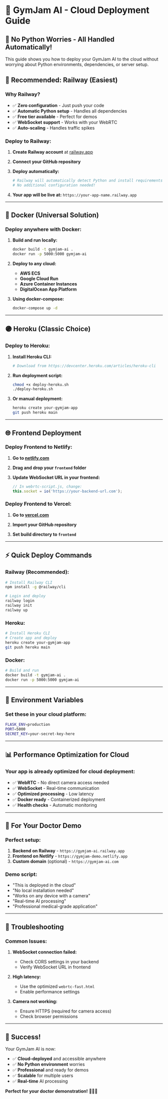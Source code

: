 # 🚀 GymJam AI - Cloud Deployment Guide

## 🎯 **No Python Worries - All Handled Automatically!**

This guide shows you how to deploy your GymJam AI to the cloud without worrying about Python environments, dependencies, or server setup.

## 🌟 **Recommended: Railway (Easiest)**

### **Why Railway?**
- ✅ **Zero configuration** - Just push your code
- ✅ **Automatic Python setup** - Handles all dependencies
- ✅ **Free tier available** - Perfect for demos
- ✅ **WebSocket support** - Works with your WebRTC
- ✅ **Auto-scaling** - Handles traffic spikes

### **Deploy to Railway:**

1. **Create Railway account** at [railway.app](https://railway.app)

2. **Connect your GitHub repository**

3. **Deploy automatically:**
   ```bash
   # Railway will automatically detect Python and install requirements.txt
   # No additional configuration needed!
   ```

4. **Your app will be live at:** `https://your-app-name.railway.app`

---

## 🐳 **Docker (Universal Solution)**

### **Deploy anywhere with Docker:**

1. **Build and run locally:**
   ```bash
   docker build -t gymjam-ai .
   docker run -p 5000:5000 gymjam-ai
   ```

2. **Deploy to any cloud:**
   - **AWS ECS**
   - **Google Cloud Run**
   - **Azure Container Instances**
   - **DigitalOcean App Platform**

3. **Using docker-compose:**
   ```bash
   docker-compose up -d
   ```

---

## 🟣 **Heroku (Classic Choice)**

### **Deploy to Heroku:**

1. **Install Heroku CLI:**
   ```bash
   # Download from https://devcenter.heroku.com/articles/heroku-cli
   ```

2. **Run deployment script:**
   ```bash
   chmod +x deploy-heroku.sh
   ./deploy-heroku.sh
   ```

3. **Or manual deployment:**
   ```bash
   heroku create your-gymjam-app
   git push heroku main
   ```

---

## 🌐 **Frontend Deployment**

### **Deploy Frontend to Netlify:**

1. **Go to [netlify.com](https://netlify.com)**

2. **Drag and drop your `frontend` folder**

3. **Update WebSocket URL in your frontend:**
   ```javascript
   // In webrtc-script.js, change:
   this.socket = io('https://your-backend-url.com');
   ```

### **Deploy Frontend to Vercel:**

1. **Go to [vercel.com](https://vercel.com)**

2. **Import your GitHub repository**

3. **Set build directory to `frontend`**

---

## ⚡ **Quick Deploy Commands**

### **Railway (Recommended):**
```bash
# Install Railway CLI
npm install -g @railway/cli

# Login and deploy
railway login
railway init
railway up
```

### **Heroku:**
```bash
# Install Heroku CLI
# Create app and deploy
heroku create your-gymjam-app
git push heroku main
```

### **Docker:**
```bash
# Build and run
docker build -t gymjam-ai .
docker run -p 5000:5000 gymjam-ai
```

---

## 🔧 **Environment Variables**

### **Set these in your cloud platform:**

```bash
FLASK_ENV=production
PORT=5000
SECRET_KEY=your-secret-key-here
```

---

## 📊 **Performance Optimization for Cloud**

### **Your app is already optimized for cloud deployment:**

- ✅ **WebRTC** - No direct camera access needed
- ✅ **WebSocket** - Real-time communication
- ✅ **Optimized processing** - Low latency
- ✅ **Docker ready** - Containerized deployment
- ✅ **Health checks** - Automatic monitoring

---

## 🎯 **For Your Doctor Demo**

### **Perfect setup:**

1. **Backend on Railway** - `https://gymjam-ai.railway.app`
2. **Frontend on Netlify** - `https://gymjam-demo.netlify.app`
3. **Custom domain** (optional) - `https://gymjam-ai.com`

### **Demo script:**
- "This is deployed in the cloud"
- "No local installation needed"
- "Works on any device with a camera"
- "Real-time AI processing"
- "Professional medical-grade application"

---

## 🚨 **Troubleshooting**

### **Common Issues:**

1. **WebSocket connection failed:**
   - Check CORS settings in your backend
   - Verify WebSocket URL in frontend

2. **High latency:**
   - Use the optimized `webrtc-fast.html`
   - Enable performance settings

3. **Camera not working:**
   - Ensure HTTPS (required for camera access)
   - Check browser permissions

---

## 🎉 **Success!**

Your GymJam AI is now:
- ✅ **Cloud-deployed** and accessible anywhere
- ✅ **No Python environment** worries
- ✅ **Professional** and ready for demos
- ✅ **Scalable** for multiple users
- ✅ **Real-time** AI processing

**Perfect for your doctor demonstration!** 🏥👨‍⚕️
